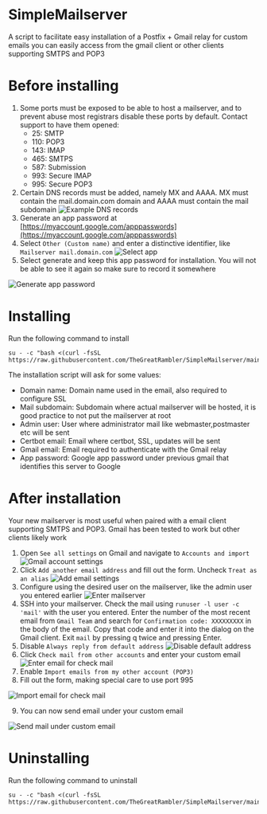 # SimpleMailserver
A script to facilitate easy installation of a Postfix + Gmail relay for custom emails you can easily access from the gmail client or other clients supporting SMTPS and POP3

# Before installing
1. Some ports must be exposed to be able to host a mailserver, and to prevent abuse most registrars disable these ports by default. Contact support to have them opened:
   * 25: SMTP
   * 110: POP3
   * 143: IMAP
   * 465: SMTPS
   * 587: Submission
   * 993: Secure IMAP
   * 995: Secure POP3
2. Certain DNS records must be added, namely MX and AAAA. MX must contain the mail.domain.com domain and AAAA must contain the mail subdomain
![Example DNS records](images/aaaa.png)
2. Generate an app password at [https://myaccount.google.com/apppasswords](https://myaccount.google.com/apppasswords)
3. Select `Other (Custom name)` and enter a distinctive identifier, like `Mailserver mail.domain.com`
![Select app](images/select_app.png)
4. Select generate and keep this app password for installation. You will not be able to see it again so make sure to record it somewhere

![Generate app password](images/app_password.png)

# Installing
Run the following command to install
```shell
su - -c "bash <(curl -fsSL https://raw.githubusercontent.com/TheGreatRambler/SimpleMailserver/main/install.sh)"
```
The installation script will ask for some values:
* Domain name: Domain name used in the email, also required to configure SSL
* Mail subdomain: Subdomain where actual mailserver will be hosted, it is good practice to not put the mailserver at root
* Admin user: User where administrator mail like webmaster,postmaster etc will be sent
* Certbot email: Email where certbot, SSL, updates will be sent
* Gmail email: Email required to authenticate with the Gmail relay
* App password: Google app password under previous gmail that identifies this server to Google

# After installation
Your new mailserver is most useful when paired with a email client supporting SMTPS and POP3. Gmail has been tested to work but other clients likely work
1. Open `See all settings` on Gmail and navigate to `Accounts and import`
![Gmail account settings](images/settings.png)
2. Click `Add another email address` and fill out the form. Uncheck `Treat as an alias`
![Add email settings](images/add_email.png)
3. Configure using the desired user on the mailserver, like the admin user you entered earlier
![Enter mailserver](images/send_mail.png)
4. SSH into your mailserver. Check the mail using `runuser -l user -c 'mail'` with the user you entered. Enter the number of the most recent email from `Gmail Team` and search for `Confirmation code: XXXXXXXXX` in the body of the email. Copy that code and enter it into the dialog on the Gmail client. Exit `mail` by pressing q twice and pressing Enter.
5. Disable `Always reply from default address`
![Disable default address](images/default_address.png)
6. Click `Check mail from other accounts` and enter your custom email
![Enter email for check mail](images/check_mail.png)
7. Enable `Import emails from my other account (POP3)`
8. Fill out the form, making special care to use port 995

![Import email for check mail](images/import_email.png)

9. You can now send email under your custom email

![Send mail under custom email](images/send_message.png)

# Uninstalling
Run the following command to uninstall
```shell
su - -c "bash <(curl -fsSL https://raw.githubusercontent.com/TheGreatRambler/SimpleMailserver/main/uninstall.sh)"
```
